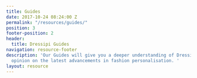 ```yaml
---
title: Guides
date: 2017-10-24 08:24:00 Z
permalink: "/resources/guides/"
position: 3
footer-position: 2
header:
  title: Dressipi Guides
navigation: resource-footer
description: 'Our Guides will give you a deeper understanding of Dressipi and expert
  opinion on the latest advancements in fashion personalisation. '
layout: resource
---
```


